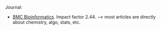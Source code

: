 Journal:
 - [BMC Bioinformatics](http://bmcbioinformatics.biomedcentral.com). Impact factor 2.44. --> most articles are directly about chemistry, algo, stats, etc.
